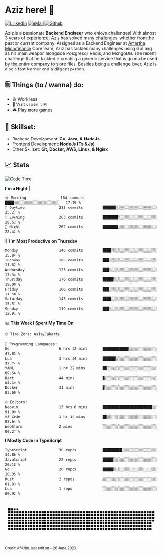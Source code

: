 # Aziz here! 👋

[![LinkedIn](https://img.shields.io/static/v1?message=afikrim&logo=linkedin&label=&color=0077B5&logoColor=white&labelColor=&style=for-the-badge)](https://www.linkedin.com/in/afikrim)
[![eMail](https://img.shields.io/static/v1?message=afikrim10@gmail.com&logo=gmail&label=&color=D14836&logoColor=white&labelColor=&style=for-the-badge)](mailto:afikrim10@gmail.com)
[![Github](https://komarev.com/ghpvc/?username=afikrim&label=Visitors&style=for-the-badge)](https://www.github.com/afikrim)

<!--Introduction-->
Aziz is a passionate **Backend Engineer** who enjoys challenges! With almost 3 years of experience, Aziz has solved many challenges, whether from the past or current company. Assigned as a Backend Engineer at [Amartha Microfinance](https://amartha.com) Core team, Aziz has tackled many challenges using GoLang as his main weapon alongside Postgresql, Redis, and MongoDB. The recent challenge that he tackled is creating a generic service that is gonna be used by the entire company to store files. Besides being a challenge lover, Aziz is also a fast learner and a diligent person.

<!--Things TODO-->
## 🗒️ Things (to / wanna) do:

- 😆 Work less
- 🚀 Visit Japan 🇯🇵
- 🎮 Play more games

<!--Skillset-->
## 🏅 Skillset:

- Backend Development: **Go, Java, & NodeJs**
- Frontend Development: **NodeJs (Ts & Js)**
- Other Skillset: **Git, Docker, AWS, Linux, & Nginx**

## 📈 Stats  

<!--START_SECTION:waka-->
![Code Time](http://img.shields.io/badge/Code%20Time-1%2C246%20hrs%2014%20mins-blue)

**I'm a Night 🦉** 

```text
🌞 Morning                164 commits         ████░░░░░░░░░░░░░░░░░░░░░   17.79 % 
🌆 Daytime                233 commits         ██████░░░░░░░░░░░░░░░░░░░   25.27 % 
🌃 Evening                263 commits         ███████░░░░░░░░░░░░░░░░░░   28.52 % 
🌙 Night                  262 commits         ███████░░░░░░░░░░░░░░░░░░   28.42 % 
```
📅 **I'm Most Productive on Thursday** 

```text
Monday                   146 commits         ████░░░░░░░░░░░░░░░░░░░░░   15.84 % 
Tuesday                  109 commits         ███░░░░░░░░░░░░░░░░░░░░░░   11.82 % 
Wednesday                123 commits         ███░░░░░░░░░░░░░░░░░░░░░░   13.34 % 
Thursday                 176 commits         █████░░░░░░░░░░░░░░░░░░░░   19.09 % 
Friday                   106 commits         ███░░░░░░░░░░░░░░░░░░░░░░   11.50 % 
Saturday                 143 commits         ████░░░░░░░░░░░░░░░░░░░░░   15.51 % 
Sunday                   119 commits         ███░░░░░░░░░░░░░░░░░░░░░░   12.91 % 
```


📊 **This Week I Spent My Time On** 

```text
🕑︎ Time Zone: Asia/Jakarta

💬 Programming Languages: 
Go                       6 hrs 52 mins       ████████████░░░░░░░░░░░░░   47.85 % 
Lua                      3 hrs 24 mins       ██████░░░░░░░░░░░░░░░░░░░   23.74 % 
YAML                     1 hr 22 mins        ██░░░░░░░░░░░░░░░░░░░░░░░   09.56 % 
Dart                     44 mins             █░░░░░░░░░░░░░░░░░░░░░░░░   05.19 % 
Docker                   31 mins             █░░░░░░░░░░░░░░░░░░░░░░░░   03.60 % 

🔥 Editors: 
Neovim                   13 hrs 6 mins       ███████████████████████░░   91.09 % 
VS Code                  1 hr 14 mins        ██░░░░░░░░░░░░░░░░░░░░░░░   08.64 % 
WebStorm                 2 mins              ░░░░░░░░░░░░░░░░░░░░░░░░░   00.27 % 
```

**I Mostly Code in TypeScript** 

```text
TypeScript               38 repos            █████████░░░░░░░░░░░░░░░░   34.86 % 
JavaScript               22 repos            █████░░░░░░░░░░░░░░░░░░░░   20.18 % 
Go                       20 repos            █████░░░░░░░░░░░░░░░░░░░░   18.35 % 
Rust                     2 repos             ░░░░░░░░░░░░░░░░░░░░░░░░░   01.83 % 
Lua                      1 repo              ░░░░░░░░░░░░░░░░░░░░░░░░░   00.92 % 
```




<!--END_SECTION:waka-->


<br clear="both">

<div align="center">
  <img src="https://raw.githubusercontent.com/afikrim/afikrim/output/snake.svg" alt="Snake animation" />
</div>


<sub>Credit: Afikrim, last edit on - 26 June 2023</sub>
